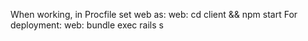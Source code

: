 When working, in Procfile set web as:
web: cd client && npm start
For deployment:
web: bundle exec rails s
